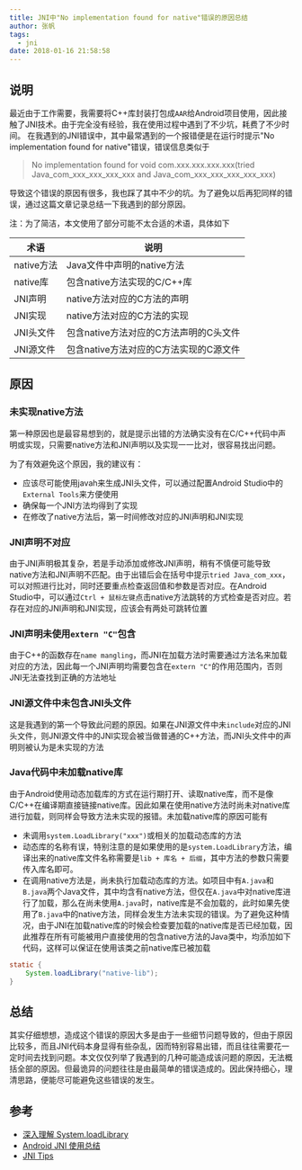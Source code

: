 ```yaml
---
title: JNI中"No implementation found for native"错误的原因总结
author: 张帆
tags:
  - jni
date: 2018-01-16 21:58:58
---
```


## 说明

最近由于工作需要，我需要将C++库封装打包成`AAR`给Android项目使用，因此接触了JNI技术。由于完全没有经验，我在使用过程中遇到了不少坑，耗费了不少时间。
在我遇到的JNI错误中，其中最常遇到的一个报错便是在运行时提示"No implementation found for native"错误，错误信息类似于

> No implementation found for void com.xxx.xxx.xxx.xxx(tried Java_com_xxx_xxx_xxx_xxx and Java_com_xxx_xxx_xxx_xxx_xxx)

导致这个错误的原因有很多，我也踩了其中不少的坑。为了避免以后再犯同样的错误，通过这篇文章记录总结一下我遇到的部分原因。

注：为了简洁，本文使用了部分可能不太合适的术语，具体如下

| 术语       | 说明                                   |
| ---        | ---                                    |
| native方法 | Java文件中声明的native方法             |
| native库   | 包含native方法实现的C/C++库            |
| JNI声明    | native方法对应的C方法的声明            |
| JNI实现    | native方法对应的C方法的实现            |
| JNI头文件  | 包含native方法对应的C方法声明的C头文件 |
| JNI源文件  | 包含native方法对应的C方法实现的C源文件 |

<!--more-->

## 原因

### 未实现native方法

第一种原因也是最容易想到的，就是提示出错的方法确实没有在C/C++代码中声明或实现，只需要native方法和JNI声明以及实现一一比对，很容易找出问题。

为了有效避免这个原因，我的建议有：

- 应该尽可能使用javah来生成JNI头文件，可以通过配置Android Studio中的`External Tools`来方便使用
- 确保每一个JNI方法均得到了实现
- 在修改了native方法后，第一时间修改对应的JNI声明和JNI实现

### JNI声明不对应

由于JNI声明极其复杂，若是手动添加或修改JNI声明，稍有不慎便可能导致native方法和JNI声明不匹配。由于出错后会在括号中提示`tried Java_com_xxx`，可以对照进行比对，同时还要重点检查返回值和参数是否对应。在Android Studio中，可以通过`Ctrl + 鼠标左键`点击native方法跳转的方式检查是否对应。若存在对应的JNI声明和JNI实现，应该会有两处可跳转位置

### JNI声明未使用`extern "C"`包含

由于C++的函数存在`name mangling`，而JNI在加载方法时需要通过方法名来加载对应的方法，因此每一个JNI声明均需要包含在`extern "C"`的作用范围内，否则JNI无法查找到正确的方法地址

### JNI源文件中未包含JNI头文件

这是我遇到的第一个导致此问题的原因。如果在JNI源文件中未`include`对应的JNI头文件，则JNI源文件中的JNI实现会被当做普通的C++方法，而JNI头文件中的声明则被认为是未实现的方法

### Java代码中未加载native库

由于Android使用动态加载库的方式在运行期打开、读取native库，而不是像C/C++在编译期直接链接native库。因此如果在使用native方法时尚未对native库进行加载，则同样会导致方法未实现的报错。未加载native库的原因可能有

- 未调用`system.LoadLibrary("xxx")`或相关的加载动态库的方法
- 动态库的名称有误，特别注意的是如果使用的是`system.LoadLibrary`方法，编译出来的native库文件名称需要是`lib + 库名 + 后缀`，其中方法的参数只需要传入库名即可。
- 在调用native方法是，尚未执行加载动态库的方法。如项目中有`A.java`和`B.java`两个Java文件，其中均含有native方法，但仅在`A.java`中对native库进行了加载，那么在尚未使用`A.java`时，native库是不会加载的，此时如果先使用了`B.java`中的native方法，同样会发生方法未实现的错误。为了避免这种情况，由于JNI在加载native库的时候会检查要加载的native库是否已经加载，因此推荐在所有可能被用户直接使用的包含native方法的Java类中，均添加如下代码，这样可以保证在使用该类之前native库已被加载

``` java
static {
    System.loadLibrary("native-lib");
}
```

## 总结

其实仔细想想，造成这个错误的原因大多是由于一些细节问题导致的，但由于原因比较多，而且JNI代码本身显得有些杂乱，因而特别容易出错，而且往往需要花一定时间去找到问题。本文仅仅列举了我遇到的几种可能造成该问题的原因，无法概括全部的原因。但最诡异的问题往往是由最简单的错误造成的。因此保持细心，理清思路，便能尽可能避免这些错误的发生。

## 参考

- [深入理解 System.loadLibrary](https://pqpo.me/2017/05/31/system-loadlibrary/)
- [Android JNI 使用总结](http://blog.guorongfei.com/2017/01/24/android-jni-tips-md/)
- [JNI Tips](https://developer.android.com/training/articles/perf-jni.html)

